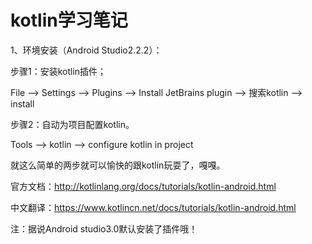 # kotlin学习笔记

1、环境安装（Android Studio2.2.2）：

步骤1：安装kotlin插件；

File --> Settings --> Plugins --> Install JetBrains plugin --> 搜索kotlin --> install

步骤2：自动为项目配置kotlin。

Tools --> kotlin --> configure kotlin in project

就这么简单的两步就可以愉快的跟kotlin玩耍了，嘎嘎。

官方文档：http://kotlinlang.org/docs/tutorials/kotlin-android.html

中文翻译：https://www.kotlincn.net/docs/tutorials/kotlin-android.html

注：据说Android studio3.0默认安装了插件哦！
